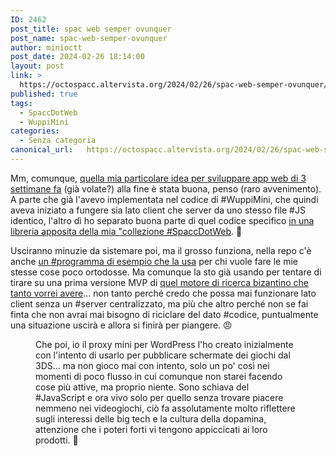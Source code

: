 ```yaml
---
ID: 2462
post_title: spac web semper ovunquer
post_name: spac-web-semper-ovunquer
author: minioctt
post_date: 2024-02-26 18:14:00
layout: post
link: >
  https://octospacc.altervista.org/2024/02/26/spac-web-semper-ovunquer/
published: true
tags:
  - SpaccDotWeb
  - WuppiMini
categories:
  - Senza categoria
canonical_url:   https://octospacc.altervista.org/2024/02/26/spac-web-semper-ovunquer/
---
```

<!-- wp:paragraph -->
<p>Mm, comunque, <a href="https://octospacc.altervista.org/2024/02/07/frontendare-lato-client-come-fossimo-nel-backend/">quella mia particolare idea per sviluppare app web di 3 settimane fa</a> (già volate?) alla fine è stata buona, penso (raro avvenimento). A parte che già l'avevo implementata nel codice di #WuppiMini, che quindi aveva iniziato a fungere sia lato client che server da uno stesso file #JS identico, l'altro dì ho separato buona parte di quel codice specifico <a href="https://gitlab.com/SpaccInc/SpaccDotWeb/-/blob/main/SpaccDotWeb.Server.js">in una libreria apposita della mia "collezione #SpaccDotWeb</a>. 🫣</p>
<!-- /wp:paragraph -->

<!-- wp:paragraph -->
<p>Usciranno minuzie da sistemare poi, ma il grosso funziona, nella repo c'è anche <a href="https://gitlab.com/SpaccInc/SpaccDotWeb/-/blob/main/Example.Server.js">un #programma di esempio che la usa</a> per chi vuole fare le mie stesse cose poco ortodosse. Ma comunque la sto già usando per tentare di tirare su una prima versione MVP di <a href="https://octospacc.altervista.org/2024/02/24/cosa-se-le-valutazioni-sui-motori-di-ricerca/">quel motore di ricerca bizantino che tanto vorrei avere</a>... non tanto perché credo che possa mai funzionare lato client senza un #server centralizzato, ma più che altro perché non se fai finta che non avrai mai bisogno di riciclare del dato #codice, puntualmente una situazione uscirà e allora si finirà per piangere. 😠</p>
<!-- /wp:paragraph -->

<!-- wp:paragraph -->
<p></p>
<!-- /wp:paragraph -->

<!-- wp:image {"id":2461,"sizeSlug":"large"} -->
<figure class="wp-block-image size-large"><img src="{{site.cdnurl}}/assets/uploads/2024/02/screenshot_20240226-165658_system_ui_1249140357565860738-677x1440.png" alt="" class="wp-image-2461"/><figcaption class="wp-element-caption">Che poi, io il proxy mini per WordPress l'ho creato inizialmente con l'intento di usarlo per pubblicare schermate dei giochi dal 3DS... ma non gioco mai con intento, solo un po' così nei momenti di poco flusso in cui comunque non starei facendo cose più attive, ma proprio niente. Sono schiava del #JavaScript e ora vivo solo per quello senza trovare piacere nemmeno nei videogiochi, ciò fa assolutamente molto riflettere sugli interessi delle big tech e la cultura della dopamina, attenzione che i poteri forti vi tengono appiccicati ai loro prodotti. 🥹</figcaption></figure>
<!-- /wp:image -->